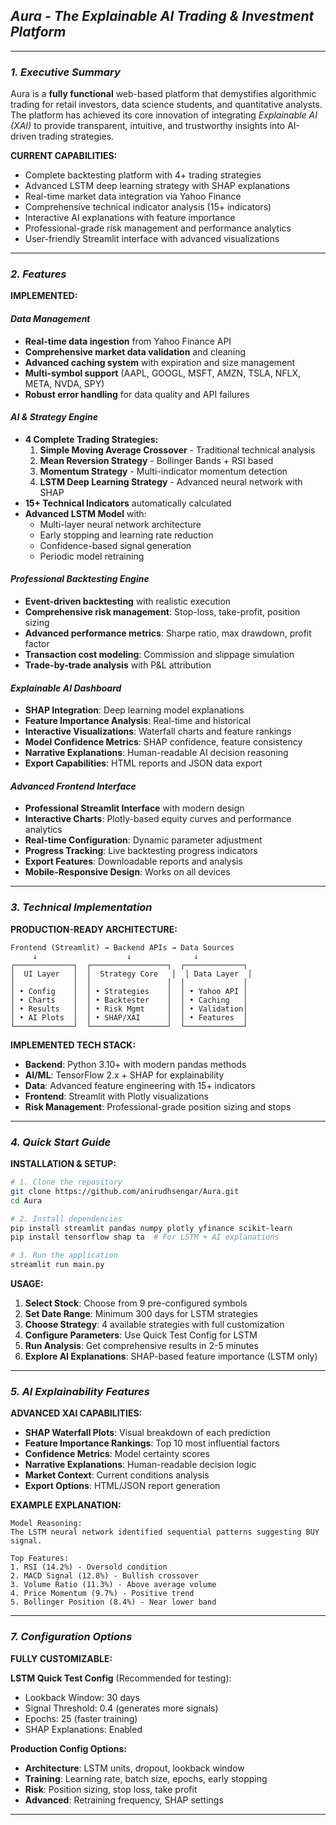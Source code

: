 ## *Aura - The Explainable AI Trading & Investment Platform*

---

### *1. Executive Summary*

Aura is a **fully functional** web-based platform that demystifies algorithmic trading for retail investors, data science students, and quantitative analysts. The platform has achieved its core innovation of integrating *Explainable AI (XAI)* to provide transparent, intuitive, and trustworthy insights into AI-driven trading strategies.

**CURRENT CAPABILITIES:**
- Complete backtesting platform with 4+ trading strategies
- Advanced LSTM deep learning strategy with SHAP explanations
- Real-time market data integration via Yahoo Finance
- Comprehensive technical indicator analysis (15+ indicators)
- Interactive AI explanations with feature importance
- Professional-grade risk management and performance analytics
- User-friendly Streamlit interface with advanced visualizations

---

### *2.  Features*

**IMPLEMENTED:**

#### *Data Management*
- **Real-time data ingestion** from Yahoo Finance API
- **Comprehensive market data validation** and cleaning
- **Advanced caching system** with expiration and size management
- **Multi-symbol support** (AAPL, GOOGL, MSFT, AMZN, TSLA, NFLX, META, NVDA, SPY)
- **Robust error handling** for data quality and API failures

#### *AI & Strategy Engine*
- **4 Complete Trading Strategies:**
  1. **Simple Moving Average Crossover** - Traditional technical analysis
  2. **Mean Reversion Strategy** - Bollinger Bands + RSI based
  3. **Momentum Strategy** - Multi-indicator momentum detection
  4. **LSTM Deep Learning Strategy** - Advanced neural network with SHAP
- **15+ Technical Indicators** automatically calculated
- **Advanced LSTM Model** with:
  - Multi-layer neural network architecture
  - Early stopping and learning rate reduction
  - Confidence-based signal generation
  - Periodic model retraining

#### *Professional Backtesting Engine*
- **Event-driven backtesting** with realistic execution
- **Comprehensive risk management**: Stop-loss, take-profit, position sizing
- **Advanced performance metrics**: Sharpe ratio, max drawdown, profit factor
- **Transaction cost modeling**: Commission and slippage simulation
- **Trade-by-trade analysis** with P&L attribution

#### *Explainable AI Dashboard*
- **SHAP Integration**: Deep learning model explanations
- **Feature Importance Analysis**: Real-time and historical
- **Interactive Visualizations**: Waterfall charts and feature rankings
- **Model Confidence Metrics**: SHAP confidence, feature consistency
- **Narrative Explanations**: Human-readable AI decision reasoning
- **Export Capabilities**: HTML reports and JSON data export

#### *Advanced Frontend Interface*
- **Professional Streamlit Interface** with modern design
- **Interactive Charts**: Plotly-based equity curves and performance analytics
- **Real-time Configuration**: Dynamic parameter adjustment
- **Progress Tracking**: Live backtesting progress indicators
- **Export Features**: Downloadable reports and analysis
- **Mobile-Responsive Design**: Works on all devices

---

### *3. Technical Implementation*

**PRODUCTION-READY ARCHITECTURE:**

```
Frontend (Streamlit) → Backend APIs → Data Sources
     ↓                    ↓              ↓
┌─────────────┐  ┌─────────────────┐  ┌─────────────┐
│  UI Layer   │  │  Strategy Core   │  │ Data Layer  │
│             │  │                 │  │             │
│ • Config    │  │ • Strategies    │  │ • Yahoo API │
│ • Charts    │  │ • Backtester    │  │ • Caching   │
│ • Results   │  │ • Risk Mgmt     │  │ • Validation│
│ • AI Plots  │  │ • SHAP/XAI      │  │ • Features  │
└─────────────┘  └─────────────────┘  └─────────────┘
```

**IMPLEMENTED TECH STACK:**
- **Backend**: Python 3.10+ with modern pandas methods
- **AI/ML**: TensorFlow 2.x + SHAP for explainability
- **Data**: Advanced feature engineering with 15+ indicators
- **Frontend**: Streamlit with Plotly visualizations
- **Risk Management**: Professional-grade position sizing and stops

---

### *4. Quick Start Guide*

**INSTALLATION & SETUP:**
```bash
# 1. Clone the repository
git clone https://github.com/anirudhsengar/Aura.git
cd Aura

# 2. Install dependencies
pip install streamlit pandas numpy plotly yfinance scikit-learn
pip install tensorflow shap ta  # For LSTM + AI explanations

# 3. Run the application
streamlit run main.py
```

**USAGE:**
1. **Select Stock**: Choose from 9 pre-configured symbols
2. **Set Date Range**: Minimum 300 days for LSTM strategies
3. **Choose Strategy**: 4 available strategies with full customization
4. **Configure Parameters**: Use Quick Test Config for LSTM
5. **Run Analysis**: Get comprehensive results in 2-5 minutes
6. **Explore AI Explanations**: SHAP-based feature importance (LSTM only)

---

### *5. AI Explainability Features*

**ADVANCED XAI CAPABILITIES:**

- **SHAP Waterfall Plots**: Visual breakdown of each prediction
- **Feature Importance Rankings**: Top 10 most influential factors
- **Confidence Metrics**: Model certainty scores
- **Narrative Explanations**: Human-readable decision logic
- **Market Context**: Current conditions analysis
- **Export Options**: HTML/JSON report generation

**EXAMPLE EXPLANATION:**
```
Model Reasoning:
The LSTM neural network identified sequential patterns suggesting BUY signal.

Top Features:
1. RSI (14.2%) - Oversold condition
2. MACD Signal (12.8%) - Bullish crossover
3. Volume Ratio (11.3%) - Above average volume
4. Price Momentum (9.7%) - Positive trend
5. Bollinger Position (8.4%) - Near lower band
```

---

### *7. Configuration Options*

**FULLY CUSTOMIZABLE:**

**LSTM Quick Test Config** (Recommended for testing):
- Lookback Window: 30 days
- Signal Threshold: 0.4 (generates more signals)
- Epochs: 25 (faster training)
- SHAP Explanations: Enabled

**Production Config Options:**
- **Architecture**: LSTM units, dropout, lookback window
- **Training**: Learning rate, batch size, epochs, early stopping
- **Risk**: Position sizing, stop loss, take profit
- **Advanced**: Retraining frequency, SHAP settings

---
